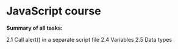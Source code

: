 # JavaScript course

**Summary of all tasks:**

2.1 Call alert() in a separate script file
2.4 Variables
2.5 Data types
